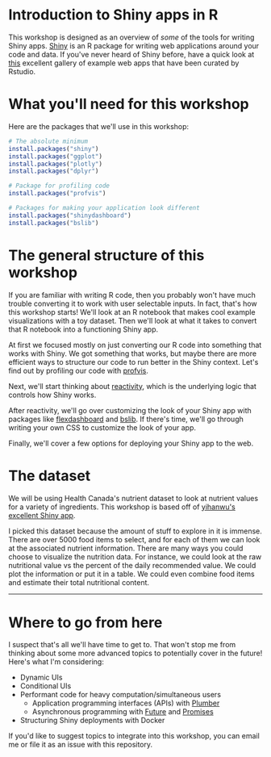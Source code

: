 # Introduction to Shiny apps in R
This workshop is designed as an overview of *some* of the tools for writing Shiny apps. [Shiny](https://shiny.rstudio.com) is an R package for writing web applications around your code and data. If you've never heard of Shiny before, have a quick look at [this](https://shiny.rstudio.com/gallery/) excellent gallery of example web apps that have been curated by Rstudio.

# What you'll need for this workshop
Here are the packages that we'll use in this workshop:
```R
# The absolute minimum
install.packages("shiny")
install.packages("ggplot")
install.packages("plotly")
install.packages("dplyr")

# Package for profiling code
install.packages("profvis")

# Packages for making your application look different
install.packages("shinydashboard")
install.packages("bslib")
```
# The general structure of this workshop
If you are familiar with writing R code, then you probably won't have much trouble converting it to work with user selectable inputs. In fact, that's how this workshop starts! We'll look at an R notebook that makes cool example visualizations with a toy dataset. Then we'll look at what it takes to convert that R notebook into a functioning Shiny app.

At first we focused mostly on just converting our R code into something that works with Shiny. We got something that works, but maybe there are more efficient ways to structure our code to run better in the Shiny context. Let's find out by profiling our code with [profvis](https://rstudio.github.io/profvis/index.html).

Next, we'll start thinking about [reactivity](https://shiny.rstudio.com/articles/reactivity-overview.html), which is the underlying logic that controls how Shiny works. 

After reactivity, we'll go over customizing the look of your Shiny app with packages like [flexdashboard](https://pkgs.rstudio.com/flexdashboard/) and [bslib](https://rstudio.github.io/bslib/index.html). If there's time, we'll go through writing your own CSS to customize the look of your app.

Finally, we'll cover a few options for deploying your Shiny app to the web. 

# The dataset
We will be using Health Canada's nutrient dataset to look at nutrient values for a variety of ingredients. This workshop is based off of [yihanwu's excellent Shiny app](https://github.com/yihanwu/Nutrient_Calculator).

I picked this dataset because the amount of stuff to explore in it is immense. There are over 5000 food items to select, and for each of them we can look at the associated nutrient information. There are many ways you could choose to visualize the nutrition data. For instance, we could look at the raw nutritional value vs the percent of the daily recommended value. We could plot the information or put it in a table. We could even combine food items and estimate their total nutritional content. 

---

# Where to go from here
I suspect that's all we'll have time to get to. That won't stop me from thinking about some more advanced topics to potentially cover in the future! Here's what I'm considering:

- Dynamic UIs
- Conditional UIs
- Performant code for heavy computation/simultaneous users
  - Application programming interfaces (APIs) with [Plumber](https://www.rplumber.io)
  - Asynchronous programming with [Future](https://rstudio.github.io/promises/articles/futures.html) and [Promises](https://rstudio.github.io/promises/)
- Structuring Shiny deployments with Docker

If you'd like to suggest topics to integrate into this workshop, you can email me or file it as an issue with this repository.


